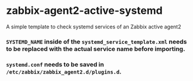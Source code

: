 # zabbix-agent2-active-systemd
A simple template to check systemd services of an Zabbix active agent2

### `SYSTEMD_NAME` inside of the `systemd_service_template.xml` needs to be replaced with the actual service name before importing.
### `systemd.conf` needs to be saved in `/etc/zabbix/zabbix_agent2.d/plugins.d`.
